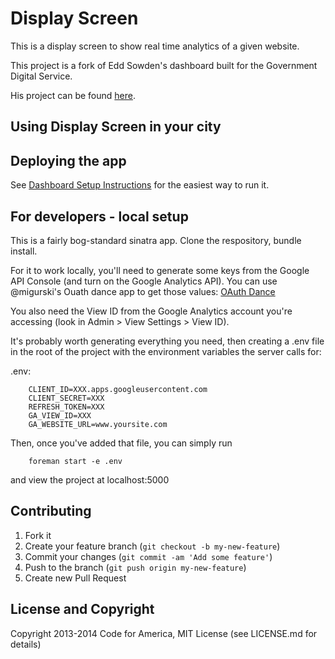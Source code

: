 # Display Screen

This is a display screen to show real time analytics of a given website. 

This project is a fork of Edd Sowden's dashboard built for the Government Digital Service.  

His project can be found [here](https://github.com/edds/display-screen).


Using Display Screen in your city
---------------

Deploying the app
----------

See [Dashboard Setup Instructions](http://dfd-dashboard-setup.herokuapp.com/) for the easiest way to run it. 



For developers - local setup
-----------

This is a fairly bog-standard sinatra app.  Clone the respository, bundle install.

For it to work locally, you'll need to generate some keys from the Google API Console (and turn on the Google Analytics API).  You can use @migurski's Ouath dance app to get those values: [OAuth Dance](oauth-dance.herukoapp.com)  

You also need the View ID from the Google Analytics account you're accessing (look in Admin > View Settings > View ID). 

It's probably worth generating everything you need, then creating a .env file in the root of the project with the environment variables the server calls for:

.env:

```
    CLIENT_ID=XXX.apps.googleusercontent.com
    CLIENT_SECRET=XXX
    REFRESH_TOKEN=XXX
    GA_VIEW_ID=XXX
    GA_WEBSITE_URL=www.yoursite.com
```

Then, once you've added that file, you can simply run 

```
    foreman start -e .env
```

and view the project at localhost:5000

Contributing
------------

1. Fork it
2. Create your feature branch (`git checkout -b my-new-feature`)
3. Commit your changes (`git commit -am 'Add some feature'`)
4. Push to the branch (`git push origin my-new-feature`)
5. Create new Pull Request

License and Copyright
---------------------

Copyright 2013-2014 Code for America, MIT License (see LICENSE.md for details)


